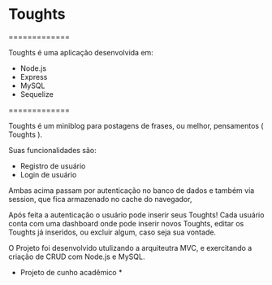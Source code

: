 # Toughts
=============

Toughts é uma aplicação desenvolvida em:
  - Node.js
  - Express
  - MySQL
  - Sequelize
  

=============

Toughts é um miniblog para postagens de frases, ou melhor, pensamentos ( Toughts ).

Suas funcionalidades são:
  - Registro de usuário
  - Login de usuário
  
  Ambas acima passam por autenticação no banco de dados e também via session, que fica armazenado no cache do navegador,
  
  Após feita a autenticação o usuário pode inserir seus Toughts! 
  Cada usuário conta com uma dashboard onde pode inserir novos Toughts, editar os Toughts já inseridos, ou excluir algum, caso seja sua vontade.
  
 
  
O Projeto foi desenvolvido utulizando a arquiteutra MVC, e exercitando a criação de CRUD com Node.js e MySQL.


 * Projeto de cunho acadêmico *
